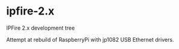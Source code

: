 ipfire-2.x
==========

IPFire 2.x development tree

Attempt at rebuild of RaspberryPi with jp1082 USB Ethernet drivers.
